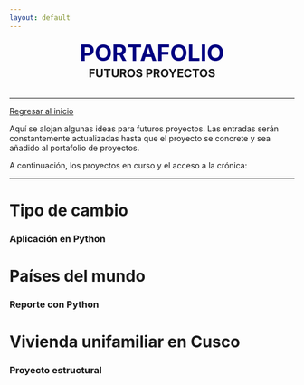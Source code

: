 ```yaml
---
layout: default
---
```


<center><span style="font-size: 40px; color: #000080;"><b>PORTAFOLIO</b></span></center>
<center><span style="font-size: 20px;"><b>FUTUROS PROYECTOS</b></span></center><br>

***

[Regresar al inicio](./index.html)

Aquí se alojan algunas ideas para futuros proyectos. Las entradas serán constantemente actualizadas hasta que el proyecto se concrete y sea añadido al portafolio de proyectos.

A continuación, los proyectos en curso y el acceso a la crónica:

***

# Tipo de cambio
### Aplicación en Python


# Países del mundo
### Reporte con Python


# Vivienda unifamiliar en Cusco
### Proyecto estructural

